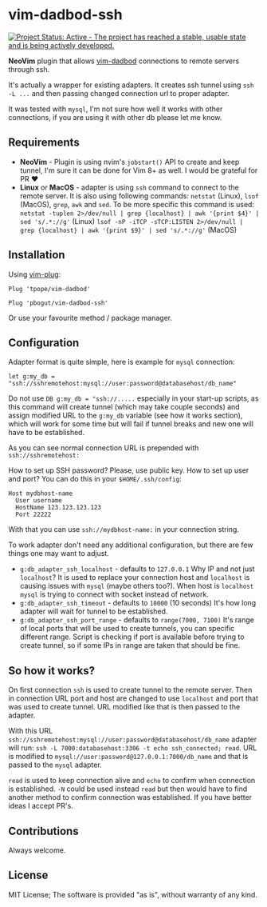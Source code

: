 # vim-dadbod-ssh

[![Project Status: Active - The project has reached a stable, usable state and is being actively developed.](http://www.repostatus.org/badges/latest/active.svg)](http://www.repostatus.org/#active)

**NeoVim** plugin that allows [vim-dadbod](https://github.com/tpope/vim-dadbod)
connections to remote servers through ssh.

It's actually a wrapper for existing adapters. It creates ssh tunnel using
`ssh -L ...` and then passing changed connection url to proper adapter.

It was tested with `mysql`, I'm not sure how well it works with other
connections, if you are using it with other db please let me know.


## Requirements

  - **NeoVim** - Plugin is using nvim's `jobstart()` API to create and keep
    tunnel, I'm sure it can be done for Vim 8+ as well. I would be grateful
    for PR :heart:
  - **Linux** or **MacOS** - adapter is using `ssh` command to connect to
    the remote server. It is also using following commands:
    `netstat` (Linux), `lsof` (MacOS), `grep`, `awk` and `sed`. To be more specific this command is
    used:
    `netstat -tuplen 2>/dev/null | grep {localhost} | awk '{print $4}' | sed 's/.*://g'` (Linux)
    `lsof -nP -iTCP -sTCP:LISTEN 2>/dev/null | grep {localhost} | awk '{print $9}' | sed 's/.*://g'` (MacOS)

## Installation

Using [vim-plug](https://github.com/junegunn/vim-plug):

```vim
Plug 'tpope/vim-dadbod'

Plug 'pbogut/vim-dadbod-ssh'
```

Or use your favourite method / package manager.

## Configuration

Adapter format is quite simple, here is example for `mysql` connection:

```vim
let g:my_db = "ssh://sshremotehost:mysql://user:password@databasehost/db_name"
```

Do not use `DB g:my_db = "ssh://.....` especially in your start-up scripts, as
this command will create tunnel (which may take couple seconds) and assign
modified URL to the `g:my_db` variable (see how it works section), which will
work for some time but will fail if tunnel breaks and new one will have to be
established.

As you can see normal connection URL is prepended with `ssh://sshremotehost:`

How to set up SSH password? Please, use public key.
How to set up user and port? You can do this in your `$HOME/.ssh/config`:

```
Host mydbhost-name
  User username
  HostName 123.123.123.123
  Port 22222
```

With that you can use `ssh://mydbhost-name:` in your connection string.


To work adapter don't need any additional configuration, but there are few
things one may want to adjust.


  - `g:db_adapter_ssh_localhost` - defaults to `127.0.0.1`
     Why IP and not just `localhost`? It is used to replace your connection host
     and `localhost` is causing issues with `mysql` (maybe others too?). When
     host is `localhost` `mysql` is trying to connect with socket instead of
     network.
  - `g:db_adapter_ssh_timeout` - defaults to `10000` (10 seconds)
     It's how long adapter will wait for tunnel to be established.
  - `g:db_adapter_ssh_port_range` - defaults to `range(7000, 7100)`
     It's range of local ports that will be used to create tunnels, you can
     specific different range. Script is checking if port is available before
     trying to create tunnel, so if some IPs in range are taken that should be
     fine.

## So how it works?

On first connection `ssh` is used to create tunnel to the remote server. Then
in connection URL port and host are changed to use `localhost` and port that was
used to create tunnel. URL modified like that is then passed to the adapter.

With this URL `ssh://sshremotehost:mysql://user:password@databasehost/db_name`
adapter will run: `ssh -L 7000:databasehost:3306 -t echo ssh_connected; read`.
URL is modified to `mysql://user:password@127.0.0.1:7000/db_name` and that is
passed to the `mysql` adapter.

`read` is used to keep connection alive and `echo` to confirm when connection is
established. `-N` could be used instead `read` but then would have to find
another method to confirm connection was established. If you have better ideas
I accept PR's.

## Contributions

Always welcome.

## License

MIT License;
The software is provided "as is", without warranty of any kind.
